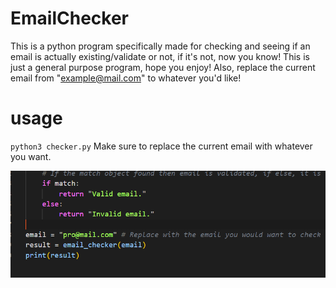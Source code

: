 # EmailChecker
This is a python program specifically made for checking and seeing if an email is actually existing/validate or not, if it's not, now you know! This is just a general purpose program, hope you enjoy! Also, replace the current email from "example@mail.com" to whatever you'd like!

# usage
``python3 checker.py`` Make sure to replace the current email with whatever you want.

![alt text](https://github.com/rebugsecurity/EmailChecker/blob/3f09f96aa80b83c1905cf5fb74f8cad74102cd51/Screenshot%202023-04-06%20224445.png)

